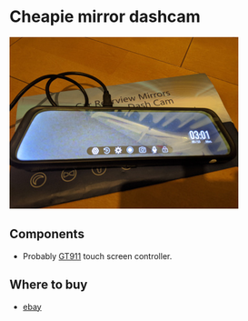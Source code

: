 # Cheapie mirror dashcam

![cheapiemirrordashcam](inaction_thumb.jpg)

## Components

- Probably [GT911](https://www.distec.de/fileadmin/pdf/produkte/Touchcontroller/DDGroup/GT911_Datasheet.pdf) touch screen controller.

## Where to buy

- [ebay](https://www.ebay.com/itm/9-66-Inch-2-5D-Mirror-Dash-Cam-Backup-Camera-For-Cars-Streaming-Media-Dual-I4D7/264489118570?ssPageName=STRK%3AMEBIDX%3AIT&_trksid=p2060353.m2749.l2649)
